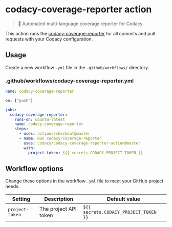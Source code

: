 # codacy-coverage-reporter action

> 🤖 Automated multi-language coverage reporter for Codacy

This action runs the [codacy-coverage-reporter](https://github.com/codacy/codacy-coverage-reporter) for all commits and pull requests with your Codacy configuration.

## Usage

Create a new workflow `.yml` file in the `.github/workflows/` directory.

### .github/workflows/codacy-coverage-reporter.yml

```yml
name: codacy-coverage-reporter

on: ["push"]

jobs:
  codacy-coverage-reporter:
    runs-on: ubuntu-latest
    name: codacy-coverage-reporter
    steps:
      - uses: actions/checkout@master
      - name: Run codacy-coverage-reporter
        uses: codacy/codacy-coverage-reporter-action@master
        with:
          project-token: ${{ secrets.CODACY_PROJECT_TOKEN }}
```

## Workflow options

Change these options in the workflow `.yml` file to meet your GitHub project needs.

| Setting         | Description                         | Default value                         |
| --------------- | ----------------------------------- | ------------------------------------- |
| `project-token` | The project API token               | `${{ secrets.CODACY_PROJECT_TOKEN }}` |
